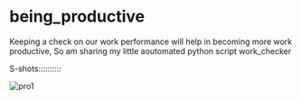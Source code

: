 # being_productive
Keeping a check on our work performance will help in becoming more work productive, So am sharing my little aoutomated python script work_checker

S-shots::::::::::

![pro1](https://user-images.githubusercontent.com/41824020/53066265-ffd00c00-34f4-11e9-97e2-19a238d3523b.png)
